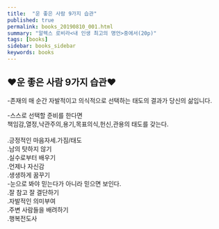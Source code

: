 ```yaml
---
title:  "운 좋은 사람 9가지 습관"
published: true
permalink: books_20190810_001.html
summary: "알렉스 로비라<내 인생 최고의 명언>중에서(20p)"
tags: [books]
sidebar: books_sidebar
keywords: books
---
```


## ♥운 좋은 사람 9가지 습관♥<br>

-존재의 매 순간 자발적이고 의식적으로 선택하는 태도의 결과가 당신의 삶입니다.<br>

-스스로 선택할 준비를 한다면<br>책임감,열정,낙관주의,용기,목표의식,헌신,관용의 태도를 갖는다.<br><br>
.긍정적인 마음자세.가짐/태도<br>.남의  탓하지 않기<br>.실수로부터 배우기<br>.언제나 자신감<br>.생생하게 꿈꾸기<br>-눈으로 봐야 믿는다가 아니라 믿으면 보인다.<br>.잘 참고 잘 결단하기<br>.자발적인 의미부여<br>.주변 사람들을 배려하기<br>.행복전도사<br><br>
